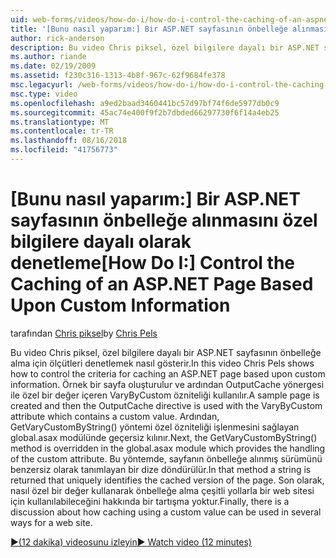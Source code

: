 ```yaml
---
uid: web-forms/videos/how-do-i/how-do-i-control-the-caching-of-an-aspnet-page-based-upon-custom-information
title: '[Bunu nasıl yaparım:] Bir ASP.NET sayfasının önbelleğe alınmasını özel bilgilere dayalı denetimi | Microsoft Docs'
author: rick-anderson
description: Bu video Chris piksel, özel bilgilere dayalı bir ASP.NET sayfasının önbelleğe alma için ölçütleri denetlemek nasıl gösterir. Örnek bir sayfa oluşturulur ve ardından O...
ms.author: riande
ms.date: 02/19/2009
ms.assetid: f230c316-1313-4b8f-967c-62f9684fe378
msc.legacyurl: /web-forms/videos/how-do-i/how-do-i-control-the-caching-of-an-aspnet-page-based-upon-custom-information
msc.type: video
ms.openlocfilehash: a9ed2baad3460441bc57d97bf74f6de5977db0c9
ms.sourcegitcommit: 45ac74e400f9f2b7dbded66297730f6f14a4eb25
ms.translationtype: MT
ms.contentlocale: tr-TR
ms.lasthandoff: 08/16/2018
ms.locfileid: "41756773"
---
```

<a name="how-do-i-control-the-caching-of-an-aspnet-page-based-upon-custom-information"></a><span data-ttu-id="450ed-104">[Bunu nasıl yaparım:] Bir ASP.NET sayfasının önbelleğe alınmasını özel bilgilere dayalı olarak denetleme</span><span class="sxs-lookup"><span data-stu-id="450ed-104">[How Do I:] Control the Caching of an ASP.NET Page Based Upon Custom Information</span></span>
====================
<span data-ttu-id="450ed-105">tarafından [Chris piksel](https://twitter.com/chrispels)</span><span class="sxs-lookup"><span data-stu-id="450ed-105">by [Chris Pels](https://twitter.com/chrispels)</span></span>

<span data-ttu-id="450ed-106">Bu video Chris piksel, özel bilgilere dayalı bir ASP.NET sayfasının önbelleğe alma için ölçütleri denetlemek nasıl gösterir.</span><span class="sxs-lookup"><span data-stu-id="450ed-106">In this video Chris Pels shows how to control the criteria for caching an ASP.NET page based upon custom information.</span></span> <span data-ttu-id="450ed-107">Örnek bir sayfa oluşturulur ve ardından OutputCache yönergesi ile özel bir değer içeren VaryByCustom özniteliği kullanılır.</span><span class="sxs-lookup"><span data-stu-id="450ed-107">A sample page is created and then the OutputCache directive is used with the VaryByCustom attribute which contains a custom value.</span></span> <span data-ttu-id="450ed-108">Ardından, GetVaryCustomByString() yöntemi özel özniteliği işlenmesini sağlayan global.asax modülünde geçersiz kılınır.</span><span class="sxs-lookup"><span data-stu-id="450ed-108">Next, the GetVaryCustomByString() method is overridden in the global.asax module which provides the handling of the custom attribute.</span></span> <span data-ttu-id="450ed-109">Bu yöntemde, sayfanın önbelleğe alınmış sürümünü benzersiz olarak tanımlayan bir dize döndürülür.</span><span class="sxs-lookup"><span data-stu-id="450ed-109">In that method a string is returned that uniquely identifies the cached version of the page.</span></span> <span data-ttu-id="450ed-110">Son olarak, nasıl özel bir değer kullanarak önbelleğe alma çeşitli yollarla bir web sitesi için kullanılabileceğini hakkında bir tartışma yoktur.</span><span class="sxs-lookup"><span data-stu-id="450ed-110">Finally, there is a discussion about how caching using a custom value can be used in several ways for a web site.</span></span>

[<span data-ttu-id="450ed-111">&#9654;(12 dakika) videosunu izleyin</span><span class="sxs-lookup"><span data-stu-id="450ed-111">&#9654; Watch video (12 minutes)</span></span>](https://channel9.msdn.com/Blogs/ASP-NET-Site-Videos/how-do-i-control-the-caching-of-an-aspnet-page-based-upon-custom-information)
